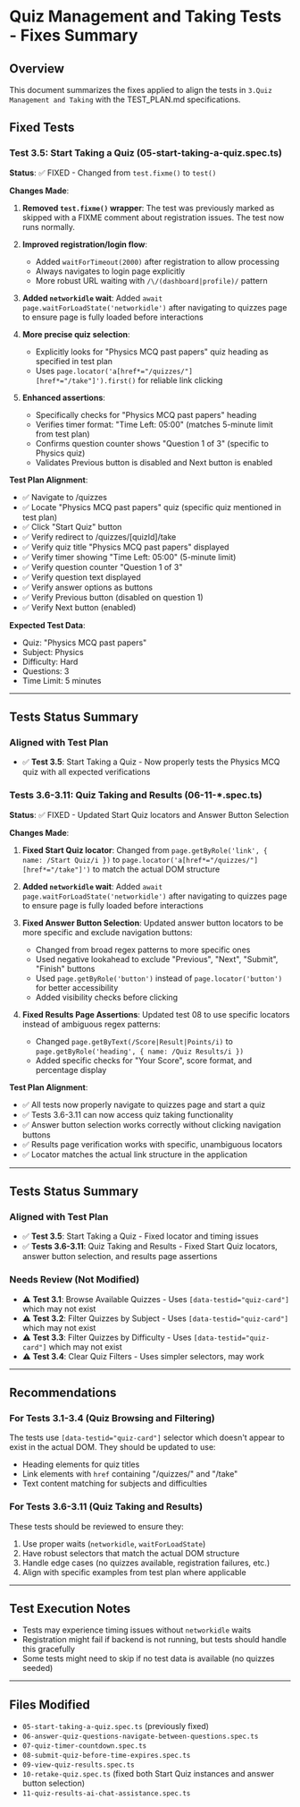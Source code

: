 # Quiz Management and Taking Tests - Fixes Summary

## Overview
This document summarizes the fixes applied to align the tests in `3.Quiz Management and Taking` with the TEST_PLAN.md specifications.

## Fixed Tests

### Test 3.5: Start Taking a Quiz (05-start-taking-a-quiz.spec.ts)
**Status**: ✅ FIXED - Changed from `test.fixme()` to `test()`

**Changes Made**:
1. **Removed `test.fixme()` wrapper**: The test was previously marked as skipped with a FIXME comment about registration issues. The test now runs normally.

2. **Improved registration/login flow**: 
   - Added `waitForTimeout(2000)` after registration to allow processing
   - Always navigates to login page explicitly
   - More robust URL waiting with `/\/(dashboard|profile)/` pattern

3. **Added `networkidle` wait**: Added `await page.waitForLoadState('networkidle')` after navigating to quizzes page to ensure page is fully loaded before interactions

4. **More precise quiz selection**: 
   - Explicitly looks for "Physics MCQ past papers" quiz heading as specified in test plan
   - Uses `page.locator('a[href*="/quizzes/"][href*="/take"]').first()` for reliable link clicking

5. **Enhanced assertions**:
   - Specifically checks for "Physics MCQ past papers" heading
   - Verifies timer format: "Time Left: 05:00" (matches 5-minute limit from test plan)
   - Confirms question counter shows "Question 1 of 3" (specific to Physics quiz)
   - Validates Previous button is disabled and Next button is enabled

**Test Plan Alignment**:
- ✅ Navigate to /quizzes
- ✅ Locate "Physics MCQ past papers" quiz (specific quiz mentioned in test plan)
- ✅ Click "Start Quiz" button
- ✅ Verify redirect to /quizzes/[quizId]/take
- ✅ Verify quiz title "Physics MCQ past papers" displayed
- ✅ Verify timer showing "Time Left: 05:00" (5-minute limit)
- ✅ Verify question counter "Question 1 of 3"
- ✅ Verify question text displayed
- ✅ Verify answer options as buttons
- ✅ Verify Previous button (disabled on question 1)
- ✅ Verify Next button (enabled)

**Expected Test Data**: 
- Quiz: "Physics MCQ past papers"
- Subject: Physics
- Difficulty: Hard
- Questions: 3
- Time Limit: 5 minutes

---

## Tests Status Summary

### Aligned with Test Plan
- ✅ **Test 3.5**: Start Taking a Quiz - Now properly tests the Physics MCQ quiz with all expected verifications

### Tests 3.6-3.11: Quiz Taking and Results (06-11-*.spec.ts)
**Status**: ✅ FIXED - Updated Start Quiz locators and Answer Button Selection

**Changes Made**:
1. **Fixed Start Quiz locator**: Changed from `page.getByRole('link', { name: /Start Quiz/i })` to `page.locator('a[href*="/quizzes/"][href*="/take"]')` to match the actual DOM structure

2. **Added `networkidle` wait**: Added `await page.waitForLoadState('networkidle')` after navigating to quizzes page to ensure page is fully loaded before interactions

3. **Fixed Answer Button Selection**: Updated answer button locators to be more specific and exclude navigation buttons:
   - Changed from broad regex patterns to more specific ones
   - Used negative lookahead to exclude "Previous", "Next", "Submit", "Finish" buttons
   - Used `page.getByRole('button')` instead of `page.locator('button')` for better accessibility
   - Added visibility checks before clicking

4. **Fixed Results Page Assertions**: Updated test 08 to use specific locators instead of ambiguous regex patterns:
   - Changed `page.getByText(/Score|Result|Points/i)` to `page.getByRole('heading', { name: /Quiz Results/i })`
   - Added specific checks for "Your Score", score format, and percentage display

**Test Plan Alignment**:
- ✅ All tests now properly navigate to quizzes page and start a quiz
- ✅ Tests 3.6-3.11 can now access quiz taking functionality
- ✅ Answer button selection works correctly without clicking navigation buttons
- ✅ Results page verification works with specific, unambiguous locators
- ✅ Locator matches the actual link structure in the application

---

## Tests Status Summary

### Aligned with Test Plan
- ✅ **Test 3.5**: Start Taking a Quiz - Fixed locator and timing issues
- ✅ **Tests 3.6-3.11**: Quiz Taking and Results - Fixed Start Quiz locators, answer button selection, and results page assertions

### Needs Review (Not Modified)
- ⚠️ **Test 3.1**: Browse Available Quizzes - Uses `[data-testid="quiz-card"]` which may not exist
- ⚠️ **Test 3.2**: Filter Quizzes by Subject - Uses `[data-testid="quiz-card"]` which may not exist
- ⚠️ **Test 3.3**: Filter Quizzes by Difficulty - Uses `[data-testid="quiz-card"]` which may not exist  
- ⚠️ **Test 3.4**: Clear Quiz Filters - Uses simpler selectors, may work

---

## Recommendations

### For Tests 3.1-3.4 (Quiz Browsing and Filtering)
The tests use `[data-testid="quiz-card"]` selector which doesn't appear to exist in the actual DOM. They should be updated to use:
- Heading elements for quiz titles
- Link elements with `href` containing "/quizzes/" and "/take"
- Text content matching for subjects and difficulties

### For Tests 3.6-3.11 (Quiz Taking and Results)
These tests should be reviewed to ensure they:
1. Use proper waits (`networkidle`, `waitForLoadState`)
2. Have robust selectors that match the actual DOM structure
3. Handle edge cases (no quizzes available, registration failures, etc.)
4. Align with specific examples from test plan where applicable

---

## Test Execution Notes

- Tests may experience timing issues without `networkidle` waits
- Registration might fail if backend is not running, but tests should handle this gracefully
- Some tests might need to skip if no test data is available (no quizzes seeded)

---

## Files Modified
- `05-start-taking-a-quiz.spec.ts` (previously fixed)
- `06-answer-quiz-questions-navigate-between-questions.spec.ts`
- `07-quiz-timer-countdown.spec.ts`
- `08-submit-quiz-before-time-expires.spec.ts`
- `09-view-quiz-results.spec.ts`
- `10-retake-quiz.spec.ts` (fixed both Start Quiz instances and answer button selection)
- `11-quiz-results-ai-chat-assistance.spec.ts`
